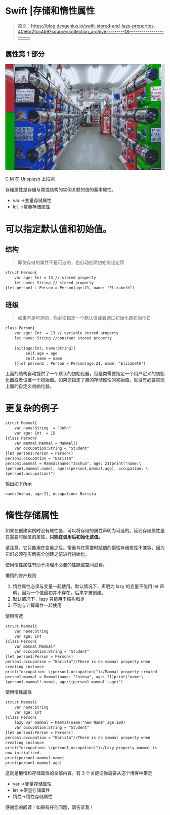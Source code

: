 # Swift |存储和惰性属性

> 原文：<https://blog.devgenius.io/swift-stored-and-lazy-properties-40e6d2fcc4b9?source=collection_archive---------18----------------------->

## 属性第 1 部分

![](img/d538f74bba598c109523e9b80d4fb3d6.png)

[C M](https://unsplash.com/@ubahnverleih?utm_source=unsplash&utm_medium=referral&utm_content=creditCopyText) 在 [Unsplash](https://unsplash.com/s/photos/collect?utm_source=unsplash&utm_medium=referral&utm_content=creditCopyText) 上拍照

存储属性是存储与类或结构的实例关联的值的基本属性。

*   var →变量存储属性
*   let →常量存储属性

# 可以指定默认值和初始值。

## 结构

> 即使存储的属性不是可选的，也自动创建初始值设定项

```
struct Person{
    var age: Int = 13 // stored property
    let name: String // stored property
}let person1 : Person = Person(age:21, name: "Elizabeth") 
```

## 班级

> 如果不是可选的，你必须指定一个默认值或者通过初始化器初始化它

```
class Person{
    var age: Int  = 13 // variable stored property 
    let name: String //constant stored property 

    init(age:Int, name:String){
         self.age = age 
         self.name = name 
    }}let person2 : Person = Person(age:21, name: "Elizabeth")
```

上面的结构自动提供了一个默认的初始化器，但是类需要指定一个用户定义的初始化器或者设置一个初始值。如果您指定了类的存储属性的初始值，就没有必要实现上面的自定义初始化器。

# 更复杂的例子

```
struct Mammal{
    var name:String  = "John"
    var age: Int  = 15
}class Person{
    var mammal:Mammal = Mammal()
    var occupation:String = "Student"
}let person1:Person = Person()
person1.occupation = "Barista"
person1.mammal = Mammal(name:"Joshua", age: 21)print("name:\(person1.mammal.name), age:\(person1.mammal.age), occupation: \(person1.occupation)")
```

输出如下所示

```
name:Joshua, age:21, occupation: Barista
```

# 惰性存储属性

如果在创建实例时没有属性值，可以将存储的属性声明为可选的。延迟存储属性是在需要时赋值的属性，**只能在调用后初始化该值。**

请注意，它只能用在变量之后。常量与在需要时赋值的惰性存储属性不兼容，因为它们必须在实例完全创建之前进行初始化。

使用惰性属性有助于清理不必要的性能或空间浪费。

懒惰的财产规则

1.  惰性属性必须与变量一起使用。默认情况下，声明为 lazy 的变量不能用 let 声明，因为一个值最初并不存在，后来才被创建。
2.  默认情况下，lazy 只能用于结构和类
3.  不能与计算属性一起使用

使用可选

```
struct Mammal{
    var name:String
    var age: Int
}class Person{
    var mammal:Mammal?
    var occupation:String = "Student"
}let person1:Person = Person()
person1.occupation = "Barista"//There is no mammal property when creating instance 
print("occupation: \(person1.occupation)")//Mammal property created
person1.mammal = Mammal(name: "Joshua", age: 21)print("name:\(person1.mammal!.name), age:\(person1.mammal!.age)")
```

使用惰性属性

```
struct Mammal{
    var name:String
    var age: Int
}class Person{
    lazy var mammal = Mammal(name:"new Name",age:100)
    var occupation:String = "Student"
}let person1:Person = Person()
person1.occupation = "Barista"//There is no mammal property when creating instance 
print("occupation: \(person1.occupation)")//Lazy property mammal is now initialized. 
print(person1.mammal.name)
print(person1.mammal.age)
```

这就是懒惰和存储属性的全部内容。有 3 个关键词你需要从这个博客中带走

*   var →变量存储属性
*   let →常量存储属性
*   惰性→惰性存储属性

感谢您的阅读！如果有任何问题，请告诉我！